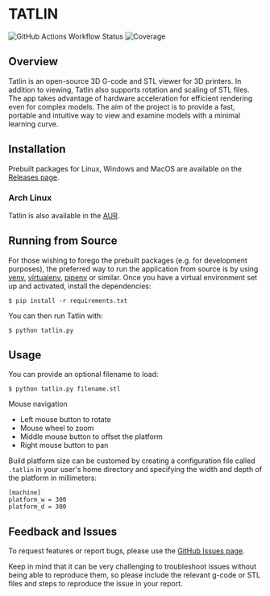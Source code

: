 # TATLIN

![GitHub Actions Workflow Status](https://img.shields.io/github/actions/workflow/status/dkobozev/tatlin/build-packages.yml)
![Coverage](https://img.shields.io/endpoint?url=https://gist.githubusercontent.com/dkobozev/bc701128d91bcfb41d3f1496f4e74bcc/raw/covbadge.json)

## Overview

Tatlin is an open-source 3D G-code and STL viewer for 3D printers. In addition
to viewing, Tatlin also supports rotation and scaling of STL files. The app
takes advantage of hardware acceleration for efficient rendering even for
complex models. The aim of the project is to provide a fast, portable and
intuitive way to view and examine models with a minimal learning curve.

## Installation

Prebuilt packages for Linux, Windows and MacOS are available on the [Releases
page](https://github.com/dkobozev/tatlin/releases).

### Arch Linux

Tatlin is also available in the [AUR](https://aur.archlinux.org/packages/tatlin/).

## Running from Source

For those wishing to forego the prebuilt packages (e.g. for development
purposes), the preferred way to run the application from source is by using
[venv](https://docs.python.org/3/library/venv.html),
[virtualenv](https://virtualenv.pypa.io/en/latest/),
[pipenv](https://pipenv.readthedocs.io/en/latest/) or similar. Once you have a
virtual environment set up and activated, install the dependencies:

    $ pip install -r requirements.txt

You can then run Tatlin with:

    $ python tatlin.py

## Usage

You can provide an optional filename to load:

    $ python tatlin.py filename.stl

Mouse navigation

- Left mouse button to rotate
- Mouse wheel to zoom
- Middle mouse button to offset the platform
- Right mouse button to pan

Build platform size can be customed by creating a configuration file called
`.tatlin` in your user's home directory and specifying the width and depth of
the platform in millimeters:

    [machine]
    platform_w = 300
    platform_d = 300

## Feedback and Issues

To request features or report bugs, please use the
[GitHub Issues page](https://github.com/dkobozev/tatlin/issues).

Keep in mind that it can be very challenging to troubleshoot issues without
being able to reproduce them, so please include the relevant g-code or STL files
and steps to reproduce the issue in your report.
